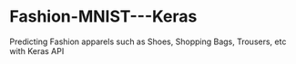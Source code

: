 # Fashion-MNIST---Keras
Predicting Fashion apparels such as Shoes, Shopping Bags, Trousers, etc with Keras API
